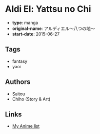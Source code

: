 # Aldi El: Yattsu no Chi

-   **type**: manga
-   **original-name**: アルディエル～八つの地～
-   **start-date**: 2015-06-27

## Tags

-   fantasy
-   yaoi

## Authors

-   Saitou
-   Chiho (Story & Art)

## Links

-   [My Anime list](https://myanimelist.net/manga/91032/Aldi_El__Yattsu_no_Chi)
